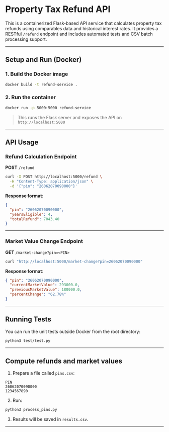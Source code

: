 # Property Tax Refund API

This is a containerized Flask-based API service that calculates property tax refunds using comparables data and historical interest rates. It provides a RESTful `/refund` endpoint and includes automated tests and CSV batch processing support.

---

## Setup and Run (Docker)

### 1. Build the Docker image

```bash
docker build -t refund-service .
```

### 2. Run the container

```bash
docker run -p 5000:5000 refund-service
```

> This runs the Flask server and exposes the API on `http://localhost:5000`

---

## API Usage

### Refund Calculation Endpoint

**POST** `/refund`

```bash
curl -X POST http://localhost:5000/refund \
  -H "Content-Type: application/json" \
  -d '{"pin": "26062070090000"}'
```

**Response format**:
```json
{
  "pin": "26062070090000",
  "yearsEligible": 4,
  "totalRefund": 7043.40
}
```
---
### Market Value Change Endpoint

**GET** `/market-change?pin=<PIN>`

```bash
curl "http://localhost:5000/market-change?pin=26062070090000"
```

**Response format**:
```json
{ "pin": "26062070090000",
  "currentMarketValue": 293000.0,
  "previousMarketValue": 180000.0,
  "percentChange": "62.78%"
}
```

---

## Running Tests

You can run the unit tests outside Docker from the root directory:

```bash
python3 test/test.py
```
---

## Compute refunds and market values

1. Prepare a file called `pins.csv`:
```csv
PIN
26062070090000
1234567890
```

2. Run:

```bash
python3 process_pins.py
```

3. Results will be saved in `results.csv`.

---
